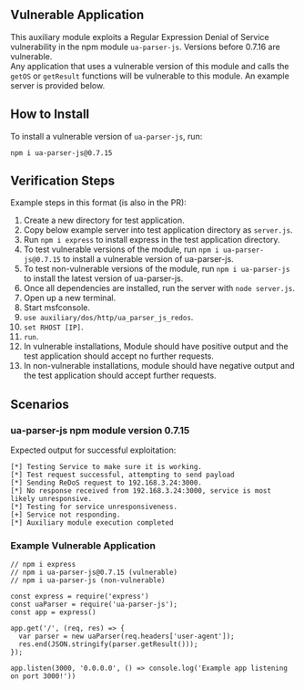## Vulnerable Application

This auxiliary module exploits a Regular Expression Denial of Service vulnerability
in the npm module `ua-parser-js`.  Versions before 0.7.16 are vulnerable.  
Any application that uses a vulnerable version of this module and calls the `getOS`
or `getResult` functions will be vulnerable to this module.  An example server is provided
below.

## How to Install

To install a vulnerable version of `ua-parser-js`, run:
```
npm i ua-parser-js@0.7.15
```

## Verification Steps

Example steps in this format (is also in the PR):

1. Create a new directory for test application.
2. Copy below example server into test application directory as `server.js`.
3. Run `npm i express` to install express in the test application directory.
4. To test vulnerable versions of the module, run `npm i ua-parser-js@0.7.15` to install a vulnerable version of ua-parser-js.
5. To test non-vulnerable versions of the module, run `npm i ua-parser-js` to install the latest version of ua-parser-js.
6. Once all dependencies are installed, run the server with `node server.js`.
7. Open up a new terminal.
8. Start msfconsole.
9. `use auxiliary/dos/http/ua_parser_js_redos`.
10. `set RHOST [IP]`.
11. `run`.
12. In vulnerable installations, Module should have positive output and the test application should accept no further requests.
13. In non-vulnerable installations, module should have negative output and the test application should accept further requests.

## Scenarios

### ua-parser-js npm module version 0.7.15

Expected output for successful exploitation:

```
[*] Testing Service to make sure it is working.
[*] Test request successful, attempting to send payload
[*] Sending ReDoS request to 192.168.3.24:3000.
[*] No response received from 192.168.3.24:3000, service is most likely unresponsive.
[*] Testing for service unresponsiveness.
[+] Service not responding.
[*] Auxiliary module execution completed
```

### Example Vulnerable Application

```
// npm i express
// npm i ua-parser-js@0.7.15 (vulnerable)
// npm i ua-parser-js (non-vulnerable)

const express = require('express')
const uaParser = require('ua-parser-js');
const app = express()

app.get('/', (req, res) => {
  var parser = new uaParser(req.headers['user-agent']);
  res.end(JSON.stringify(parser.getResult()));
});

app.listen(3000, '0.0.0.0', () => console.log('Example app listening on port 3000!'))
```

